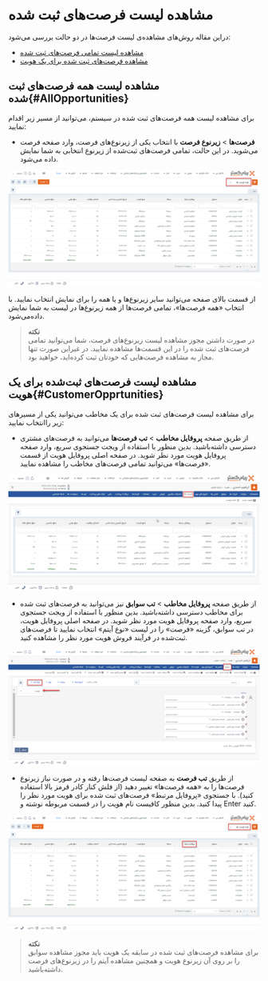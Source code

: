 # مشاهده لیست فرصت‌های ثبت شده
دراین مقاله روش‌های مشاهده‌ی لیست فرصت‌ها در دو حالت بررسی می‌شود:<br>
- [مشاهده لیست تمامی فرصت‌‌های ثبت شده](#AllOpportunities)
- [مشاهده فرصت‌‌های ثبت شده برای یک هویت](#CustomerOpprtunities)

## مشاهده لیست همه فرصت‌های ثبت شده{#AllOpportunities}
برای مشاهده لیست همه فرصت‌های ثبت شده در سیستم، می‌توانید از  مسیر زیر اقدام نمایید:<br>
-   **فرصت‌ها** > **زیرنوع فرصت**
با انتخاب یکی از زیرنوع‌های فرصت، وارد صفحه فرصت می‌شوید. در این حالت، تمامی فرصت‌های ثبت‌شده از زیرنوع انتخابی به شما نمایش داده می‌شود.<br>

![مسیر اول نمایش لیست فرصت‌های ثبت شده ](./Images/all-opportunity-list-method1.2.8.3.png)

از قسمت بالای صفحه می‌توانید سایر زیرنوع‌ها و یا همه را برای نمایش انتخاب نمایید. با انتخاب «همه فرصت‌ها»، تمامی فرصت‌ها از همه زیرنوع‌ها در لیست به شما نمایش داده‌می‌شود.<br>

> **نکته**<br>
> در صورت داشتن مجوز مشاهده لیست زیرنوع‌های فرصت‌، شما می‌توانید تمامی فرصت‌‌های ثبت شده را در این قسمت‌ها مشاهده نمایید. در غیراین صورت تنها مجاز به مشاهده فرصت‌هایی که خودتان ثبت کرده‌اید، خواهید بود.<br>

## مشاهده لیست فرصت‌های ثبت‌شده برای یک هویت{#CustomerOpprtunities}
برای مشاهده لیست فرصت‌های ثبت شده برای یک مخاطب می‌توانید یکی از مسیر‌های زیر راانتخاب نمایید:<br>

- از طریق صفحه **پروفایل مخاطب** > **تب فرصت‌ها** می‌توانید به فرصت‌های مشتری دسترسی داشته‌باشید. بدین منظور با استفاده از ویجت جستجوی سریع، وارد صفحه پروفایل هویت مورد نظر شوید. در صفحه اصلی پروفایل هویت از قسمت «فرصت‌ها» می‌توانید تمامی فرصت‌های مخاطب را مشاهده نمایید. <br>

![مسیر اول نمایش لیست فرصت‌‌های ثبت شده یک هویت](./Images/customer-opportunity-list-method1-2.8.3.png)

- از طریق صفحه **پروفایل مخاطب** > **تب سوابق** نیز می‌توانید به فرصت‌های ثبت شده برای مخاطب دسترسی داشته‌باشید. بدین منظور با استفاده از ویجت جستجوی سریع، وارد صفحه پروفایل هویت مورد نظر شوید. در صفحه اصلی پروفایل هویت، در تب سوابق، گزینه «فرصت» را در لیست «نوع آیتم» انتخاب نمایید تا فرصت‌های ثبت‌شده در فرآیند فروش هویت مورد نظر را مشاهده کنید.<br>

![مسیر دوم نمایش لیست فرصت‌های ثبت شده یک هویت ](./Images/customer-opportunity-list-method2-2.8.3.png)

- از طریق **تب فرصت** به صفحه لیست فرصت‌ها رفته و در صورت نیاز زیرنوع فرصت‌ها را به «همه فرصت‌ها» تغییر دهید (از فلش کنار کادر قرمز بالا استفاده کنید). با جستجوی «پروفایل مرتبط» فرصت‌های ثبت شده برای هویت مورد نظر را پیدا کنید. بدین منظور کافیست نام هویت را در  قسمت مربوطه نوشته و Enter کنید.<br>
 
![مسیر سوم نمایش لیست فرصت‌‌های ثبت شده یک هویت](./Images/customer-opportunity-list-method3-2.8.3.png)

> **نکته**<br>
> برای مشاهده فرصت‌های ثبت شده در سابقه یک هویت باید مجوز مشاهده سوابق را بر روی آن زیرنوع هویت و همچنین مشاهده آیتم را در زیرنوع‌های فرصت داشته‌باشید. <br>